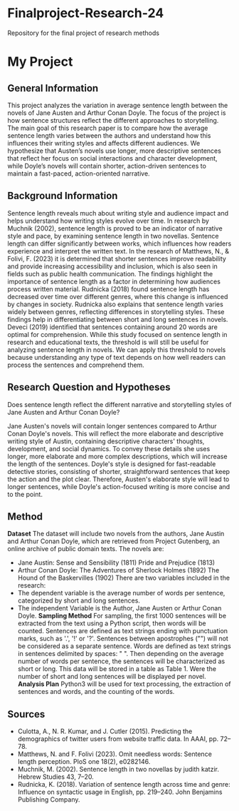 # Finalproject-Research-24
Repository for the final project of research methods

# My Project

## General Information
This project analyzes the variation in average sentence length between the novels of Jane Austen and Arthur Conan Doyle. The focus of the project is how sentence structures reflect the different approaches to storytelling. The main goal of this research paper is to compare how the average sentence length varies between the authors and understand how this influences their writing styles and affects different audiences. We hypothesize that Austen’s novels use longer, more descriptive sentences that reflect her focus on social interactions and character development, while Doyle’s novels will contain shorter, action-driven sentences to maintain a fast-paced, action-oriented narrative. 

## Background Information
Sentence length reveals much about writing style and audience impact and helps understand how writing styles evolve over time. In research by Muchnik (2002), sentence length is proved to be an indicator of narrative style and pace, by examining sentence length in two novellas. Sentence length can differ significantly between works, which influences how readers experience and interpret the written text. In the research of Matthews, N., & Folivi, F. (2023) it is determined that shorter sentences improve readability and provide increasing accessibility and inclusion, which is also seen in fields such as public health communication. The findings highlight the importance of sentence length as a factor in determining how audiences process written material.
Rudnicka (2018) found sentence length has decreased over time over different genres, where this change is influenced by changes in society. Rudnicka also explains that sentence length varies widely between genres, reflecting differences in storytelling styles. These findings help in differentiating between short and long sentences in novels. Deveci (2019) identified that sentences containing around 20 words are optimal for comprehension. While this study focused on sentence length in research and educational texts, the threshold is will still be useful for analyzing sentence length in novels. We can apply this threshold to novels because understanding any type of text depends on how well readers can process the sentences and comprehend them. 

## Research Question and Hypotheses
Does sentence length reflect the different narrative and storytelling styles of Jane Austen and Arthur Conan Doyle?

Jane Austen's novels will contain longer sentences compared to Arthur Conan Doyle's novels. This will reflect the more elaborate and descriptive writing style of Austin, containing descriptive characters' thoughts, development, and social dynamics. To convey these details she uses longer, more elaborate and more complex descriptions, which will increase the length of the sentences. Doyle's style is designed for fast-readable detective stories, consisting of shorter, straightforward sentences that keep the action and the plot clear. Therefore, Austen's elaborate style will lead to longer sentences, while Doyle's action-focused writing is more concise and to the point.

## Method
**Dataset**
The dataset will include two novels from the authors, Jane Austin and Arthur Conan Doyle, which are retrieved from Project Gutenberg, an online archive of public domain texts.
The novels are:
* Jane Austin:
    Sense and Sensibility (1811)
    Pride and Prejudice (1813)
* Arthur Conan Doyle: 
    The Adventures of Sherlock Holmes (1892)
    The Hound of the Baskervilles (1902)
There are two variables included in the research:
* The dependent variable is the average number of words per sentence, categorized by short and long sentences. 
* The independent Variable is the Author, Jane Austen or Arthur Conan Doyle. 
**Sampling Method**
For sampling, the first 1000 sentences will be extracted from the text using a Python script, then words will be counted. Sentences are defined as text strings ending with punctuation marks, such as '.', '!' or '?'. Sentences between apostrophes ("") will not be considered as a separate sentence. Words are defined as text strings in sentences delimited by spaces: " ". Then depending on the average number of words per sentence, the sentences will be characterized as short or long. This data will be stored in a table as Table 1. Were the number of short and long sentences will be displayed per novel.
**Analysis Plan**
Python3 will be used for text processing, the extraction of sentences and words, and the counting of the words.

## Sources
* Culotta, A., N. R. Kumar, and J. Cutler (2015). Predicting the demographics of twitter users from website traffic data. In AAAI, pp. 72–78.
* Matthews, N. and F. Folivi (2023). Omit needless words: Sentence length perception. PloS one 18(2), e0282146.
* Muchnik, M. (2002). Sentence length in two novellas by judith katzir. Hebrew Studies 43, 7–20.
* Rudnicka, K. (2018). Variation of sentence length across time and genre: Influence on syntactic usage in English, pp. 219–240. John Benjamins Publishing Company.
